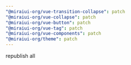 ```yaml
---
"@miraiui-org/vue-transition-collapse": patch
"@miraiui-org/vue-collapse": patch
"@miraiui-org/vue-button": patch
"@miraiui-org/vue-tag": patch
"@miraiui-org/vue-components": patch
"@miraiui-org/theme": patch
---
```


republish all
